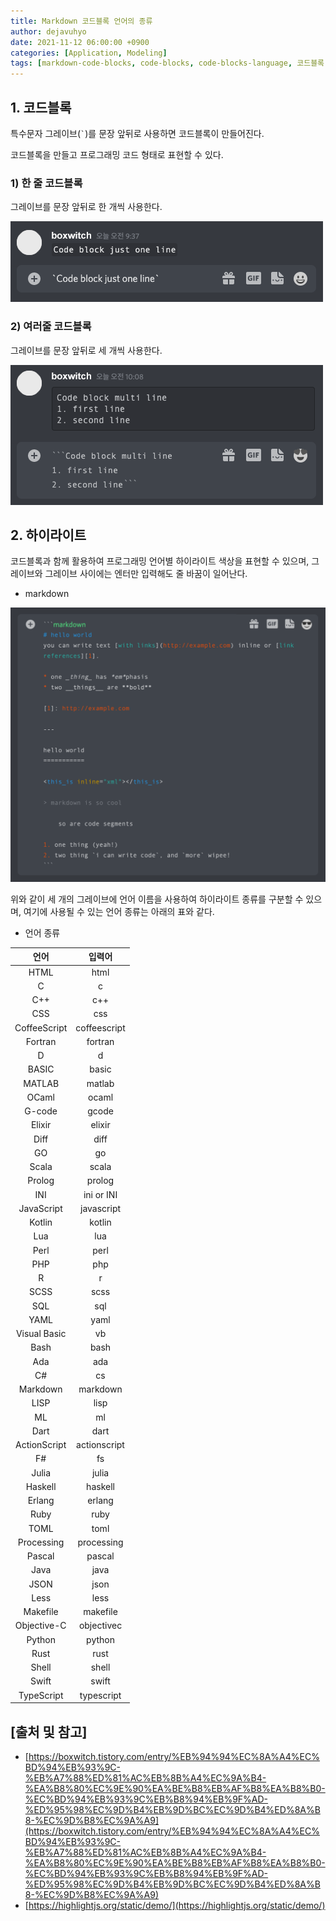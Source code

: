 ```yaml
---
title: Markdown 코드블록 언어의 종류
author: dejavuhyo
date: 2021-11-12 06:00:00 +0900
categories: [Application, Modeling]
tags: [markdown-code-blocks, code-blocks, code-blocks-language, 코드블록, 코드블록-언어]
---
```


## 1. 코드블록
특수문자 그레이브(``` ` ```)를 문장 앞뒤로 사용하면 코드블록이 만들어진다.

코드블록을 만들고 프로그래밍 코드 형태로 표현할 수 있다.

### 1) 한 줄 코드블록
그레이브를 문장 앞뒤로 한 개씩 사용한다.

![one-line-code-blocks](/assets/img/2021-11-12-markdown-code-blocks-language/one-line-code-blocks.png)

### 2) 여러줄 코드블록
그레이브를 문장 앞뒤로 세 개씩 사용한다.

![multi-line-code-blocks](/assets/img/2021-11-12-markdown-code-blocks-language/multi-line-code-blocks.png)

## 2. 하이라이트
코드블록과 함께 활용하여 프로그래밍 언어별 하이라이트 색상을 표현할 수 있으며, 그레이브와 그레이브 사이에는 엔터만 입력해도 줄 바꿈이 일어난다.

* markdown

![markdown-highlight](/assets/img/2021-11-12-markdown-code-blocks-language/markdown-highlight.png)

위와 같이 세 개의 그레이브에 언어 이름을 사용하여 하이라이트 종류를 구분할 수 있으며, 여기에 사용될 수 있는 언어 종류는 아래의 표와 같다.

* 언어 종류

| 언어 | 입력어 |
|:-----:|:-----:|
| HTML | html |
| C | c |
| C++ | c++ |
| CSS | css |
| CoffeeScript | coffeescript |
| Fortran | fortran |
| D | d |
| BASIC | basic |
| MATLAB | matlab |
| OCaml | ocaml |
| G-code | gcode |
| Elixir | elixir |
| Diff | diff |
| GO | go |
| Scala | scala |
| Prolog | prolog |
| INI | ini or INI |
| JavaScript | javascript |
| Kotlin | kotlin |
| Lua | lua |
| Perl | perl |
| PHP | php |
| R | r |
| SCSS | scss |
| SQL | sql |
| YAML | yaml |
| Visual Basic | vb |
| Bash | bash |
| Ada | ada |
| C# | cs |
| Markdown | markdown |
| LISP | lisp |
| ML | ml |
| Dart | dart |
| ActionScript | actionscript |
| F# | fs |
| Julia | julia |
| Haskell | haskell |
| Erlang | erlang |
| Ruby | ruby |
| TOML | toml |
| Processing | processing |
| Pascal | pascal |
| Java | java |
| JSON | json |
| Less | less |
| Makefile | makefile |
| Objective-C | objectivec |
| Python | python |
| Rust | rust |
| Shell | shell |
| Swift | swift |
| TypeScript | typescript |

## [출처 및 참고]
* [https://boxwitch.tistory.com/entry/%EB%94%94%EC%8A%A4%EC%BD%94%EB%93%9C-%EB%A7%88%ED%81%AC%EB%8B%A4%EC%9A%B4-%EA%B8%80%EC%9E%90%EA%BE%B8%EB%AF%B8%EA%B8%B0-%EC%BD%94%EB%93%9C%EB%B8%94%EB%9F%AD-%ED%95%98%EC%9D%B4%EB%9D%BC%EC%9D%B4%ED%8A%B8-%EC%9D%B8%EC%9A%A9](https://boxwitch.tistory.com/entry/%EB%94%94%EC%8A%A4%EC%BD%94%EB%93%9C-%EB%A7%88%ED%81%AC%EB%8B%A4%EC%9A%B4-%EA%B8%80%EC%9E%90%EA%BE%B8%EB%AF%B8%EA%B8%B0-%EC%BD%94%EB%93%9C%EB%B8%94%EB%9F%AD-%ED%95%98%EC%9D%B4%EB%9D%BC%EC%9D%B4%ED%8A%B8-%EC%9D%B8%EC%9A%A9)
* [https://highlightjs.org/static/demo/](https://highlightjs.org/static/demo/)
